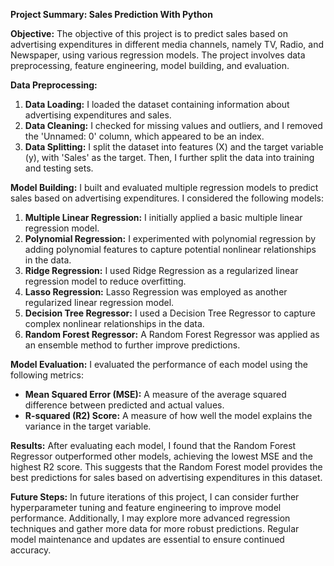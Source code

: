 **Project Summary: Sales Prediction With Python**

**Objective:**
The objective of this project is to predict sales based on advertising expenditures in different media channels, namely TV, Radio, and Newspaper, using various regression models. The project involves data preprocessing, feature engineering, model building, and evaluation.

**Data Preprocessing:**
1. **Data Loading:** I loaded the dataset containing information about advertising expenditures and sales.
2. **Data Cleaning:** I checked for missing values and outliers, and I removed the 'Unnamed: 0' column, which appeared to be an index.
3. **Data Splitting:** I split the dataset into features (X) and the target variable (y), with 'Sales' as the target. Then, I further split the data into training and testing sets.

**Model Building:**
I built and evaluated multiple regression models to predict sales based on advertising expenditures. I considered the following models:

1. **Multiple Linear Regression:** I initially applied a basic multiple linear regression model.
2. **Polynomial Regression:** I experimented with polynomial regression by adding polynomial features to capture potential nonlinear relationships in the data.
3. **Ridge Regression:** I used Ridge Regression as a regularized linear regression model to reduce overfitting.
4. **Lasso Regression:** Lasso Regression was employed as another regularized linear regression model.
5. **Decision Tree Regressor:** I used a Decision Tree Regressor to capture complex nonlinear relationships in the data.
6. **Random Forest Regressor:** A Random Forest Regressor was applied as an ensemble method to further improve predictions.

**Model Evaluation:**
I evaluated the performance of each model using the following metrics:

- **Mean Squared Error (MSE):** A measure of the average squared difference between predicted and actual values.
- **R-squared (R2) Score:** A measure of how well the model explains the variance in the target variable.

**Results:**
After evaluating each model, I found that the Random Forest Regressor outperformed other models, achieving the lowest MSE and the highest R2 score. This suggests that the Random Forest model provides the best predictions for sales based on advertising expenditures in this dataset.

**Future Steps:**
In future iterations of this project, I can consider further hyperparameter tuning and feature engineering to improve model performance. Additionally, I may explore more advanced regression techniques and gather more data for more robust predictions. Regular model maintenance and updates are essential to ensure continued accuracy.
